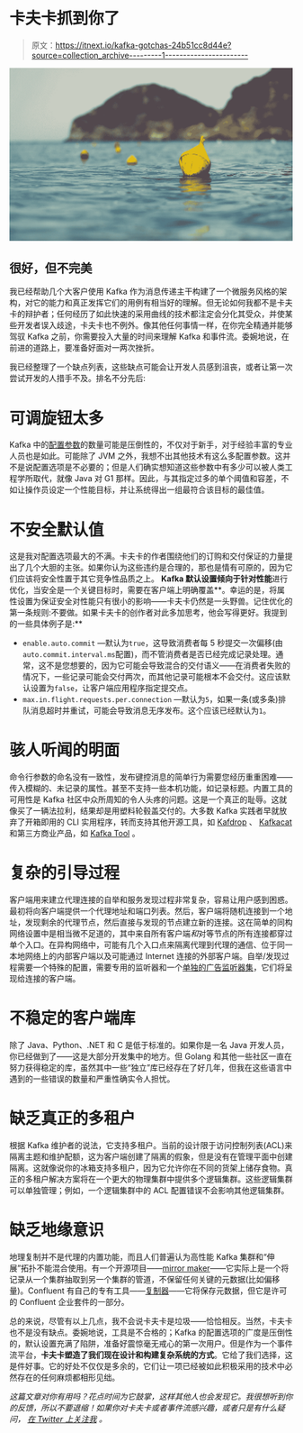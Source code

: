 # 卡夫卡抓到你了

> 原文：<https://itnext.io/kafka-gotchas-24b51cc8d44e?source=collection_archive---------1----------------------->

![](img/e1ac4cb374e4cf26a493a8e26d6cab6d.png)

## 很好，但不完美

我已经帮助几个大客户使用 Kafka 作为消息传递主干构建了一个微服务风格的架构，对它的能力和真正发挥它们的用例有相当好的理解。但无论如何我都不是卡夫卡的辩护者；任何经历了如此快速的采用曲线的技术都注定会分化其受众，并使某些开发者误入歧途，卡夫卡也不例外。像其他任何事情一样，在你完全精通并能够驾驭 Kafka 之前，你需要投入大量的时间来理解 Kafka 和事件流。委婉地说，在前进的道路上，要准备好面对一两次挫折。

我已经整理了一个缺点列表，这些缺点可能会让开发人员感到沮丧，或者让第一次尝试开发的人措手不及。排名不分先后:

# **可调旋钮太多**

Kafka 中的[配置参数](https://kafka.apache.org/documentation/#configuration)的数量可能是压倒性的，不仅对于新手，对于经验丰富的专业人员也是如此。可能除了 JVM 之外，我想不出其他技术有这么多配置参数。这并不是说配置选项是不必要的；但是人们确实想知道这些参数中有多少可以被人类工程学所取代，就像 Java 对 G1 那样。因此，与其指定过多的单个阈值和容差，不如让操作员设定一个性能目标，并让系统得出一组最符合该目标的最佳值。

# **不安全默认值**

这是我对配置选项最大的不满。卡夫卡的作者围绕他们的订购和交付保证的力量提出了几个大胆的主张。如果你认为这些违约是合理的，那也是情有可原的，因为它们应该将安全性置于其它竞争性品质之上。 **Kafka 默认设置倾向于针对性能**进行优化，当安全是一个关键目标时，需要在客户端上明确覆盖**。幸运的是，将属性设置为保证安全对性能只有很小的影响——卡夫卡仍然是一头野兽。记住优化的第一条规则:不要做。如果卡夫卡的创作者对此多加思考，他会写得更好。我提到的一些具体例子是:**

*   `enable.auto.commit` —默认为`true`，这导致消费者每 5 秒提交一次偏移(由`auto.commit.interval.ms`配置)，而不管消费者是否已经完成记录处理。通常，这不是您想要的，因为它可能会导致混合的交付语义——在消费者失败的情况下，一些记录可能会交付两次，而其他记录可能根本不会交付。这应该默认设置为`false`，让客户端应用程序指定提交点。
*   `max.in.flight.requests.per.connection` —默认为`5`，如果一条(或多条)排队消息超时并重试，可能会导致消息无序发布。这个应该已经默认为`1`。

# **骇人听闻的明面**

命令行参数的命名没有一致性，发布键控消息的简单行为需要您经历重重困难——传入模糊的、未记录的属性。甚至不支持一些本机功能，如记录标题。内置工具的可用性是 Kafka 社区中众所周知的令人头疼的问题。这是一个真正的耻辱。这就像买了一辆法拉利，结果却是用塑料轮毂盖交付的。大多数 Kafka 实践者早就放弃了开箱即用的 CLI 实用程序，转而支持其他开源工具，如 [Kafdrop](https://github.com/obsidiandynamics/kafdrop) 、 [Kafkacat](https://github.com/edenhill/kafkacat) 和第三方商业产品，如 [Kafka Tool](http://www.kafkatool.com/) 。

# 复杂的引导过程

客户端用来建立代理连接的自举和服务发现过程非常复杂，容易让用户感到困惑。最初将向客户端提供一个代理地址和端口列表。然后，客户端将随机连接到一个地址，发现剩余的代理节点，然后直接与发现的节点建立新的连接。这在简单的同构网络设置中是相当微不足道的，其中来自所有客户端*和*对等节点的所有连接都穿过单个入口。在异构网络中，可能有几个入口点来隔离代理到代理的通信、位于同一本地网络上的内部客户端以及可能通过 Internet 连接的外部客户端。自举/发现过程需要一个特殊的配置，需要专用的监听器和一个[单独的广告监听器集](https://docs.confluent.io/current/kafka/multi-node.html)，它们将呈现给连接的客户端。

# 不稳定的客户端库

除了 Java、Python、.NET 和 C 是低于标准的。如果你是一名 Java 开发人员，你已经做到了——这是大部分开发集中的地方。但 Golang 和其他一些社区一直在努力获得稳定的库，虽然其中一些“独立”库已经存在了好几年，但我在这些语言中遇到的一些错误的数量和严重性确实令人担忧。

# 缺乏真正的多租户

根据 Kafka 维护者的说法，它支持多租户。当前的设计限于访问控制列表(ACL)来隔离主题和维护配额，这为客户端创建了隔离的假象，但是没有在管理平面中创建隔离。这就像说你的冰箱支持多租户，因为它允许你在不同的货架上储存食物。真正的多租户解决方案将在一个更大的物理集群中提供多个逻辑集群。这些逻辑集群可以单独管理；例如，一个逻辑集群中的 ACL 配置错误不会影响其他逻辑集群。

# **缺乏地缘意识**

地理复制并不是代理的内置功能，而且人们普遍认为高性能 Kafka 集群和“伸展”拓扑不能混合使用。有一个开源项目——[mirror maker](https://docs.confluent.io/4.0.0/multi-dc/mirrormaker.html#)——它实际上是一个将记录从一个集群抽取到另一个集群的管道，不保留任何关键的元数据(比如偏移量)。Confluent 有自己的专有工具——[复制器](https://docs.confluent.io/current/connect/kafka-connect-replicator/index.html)——它将保存元数据，但它是许可的 Confluent 企业套件的一部分。

总的来说，尽管有以上几点，我不会说卡夫卡是垃圾——恰恰相反。当然，卡夫卡也不是没有缺点。委婉地说，工具是不合格的；Kafka 的配置选项的广度是压倒性的，默认设置充满了陷阱，准备好震惊毫无戒心的第一次用户。但是作为一个事件流平台，**卡夫卡塑造了我们现在设计和构建复杂系统的方式**。它给了我们选择，这是件好事。它的好处不仅仅是多余的，它们让一项已经被如此积极采用的技术中必然存在的任何麻烦都相形见绌。

*这篇文章对你有用吗？花点时间为它鼓掌，这样其他人也会发现它。我很想听到你的反馈，所以不要退缩！如果你对卡夫卡或者事件流感兴趣，或者只是有什么疑问，* [*在 Twitter 上关注我*](https://twitter.com/i/user/562466177) *。*